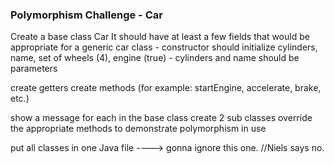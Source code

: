 ### Polymorphism Challenge - Car

Create a base class Car
It should have at least a few fields that would be appropriate for a generic car class
    - constructor should initialize cylinders, name, set of wheels (4), engine (true)
    - cylinders and name should be parameters

create getters
create methods (for example: startEngine, accelerate, brake, etc.)

show a message for each in the base class
create 2 sub classes
override the appropriate methods to demonstrate polymorphism in use

put all classes in one Java file ----> gonna ignore this one. //Niels says no.